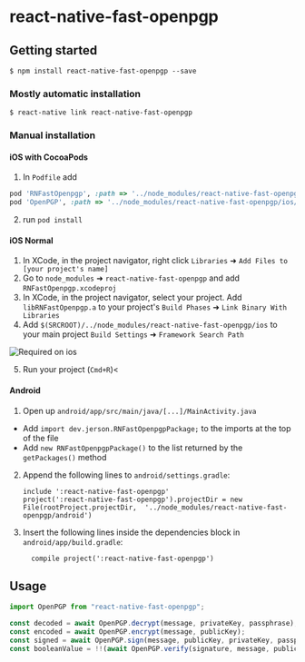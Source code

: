 # react-native-fast-openpgp

## Getting started

`$ npm install react-native-fast-openpgp --save`

### Mostly automatic installation

`$ react-native link react-native-fast-openpgp`

### Manual installation

#### iOS with CocoaPods

1. In `Podfile` add

```ruby
pod 'RNFastOpenpgp', :path => '../node_modules/react-native-fast-openpgp'
pod 'OpenPGP', :path => '../node_modules/react-native-fast-openpgp/ios/native'
```

2. run `pod install`

#### iOS Normal

1. In XCode, in the project navigator, right click `Libraries` ➜ `Add Files to [your project's name]`
2. Go to `node_modules` ➜ `react-native-fast-openpgp` and add `RNFastOpenpgp.xcodeproj`
3. In XCode, in the project navigator, select your project. Add `libRNFastOpenpgp.a` to your project's `Build Phases` ➜ `Link Binary With Libraries`
4. Add `$(SRCROOT)/../node_modules/react-native-fast-openpgp/ios` to your main project `Build Settings` ➜ `Framework Search Path`

![Required on ios](https://github.com/jerson/react-native-fast-openpgp/raw/master/docs/ios-settings.png)

5. Run your project (`Cmd+R`)<

#### Android

1. Open up `android/app/src/main/java/[...]/MainActivity.java`

- Add `import dev.jerson.RNFastOpenpgpPackage;` to the imports at the top of the file
- Add `new RNFastOpenpgpPackage()` to the list returned by the `getPackages()` method

2. Append the following lines to `android/settings.gradle`:
   ```
   include ':react-native-fast-openpgp'
   project(':react-native-fast-openpgp').projectDir = new File(rootProject.projectDir, 	'../node_modules/react-native-fast-openpgp/android')
   ```
3. Insert the following lines inside the dependencies block in `android/app/build.gradle`:
   ```
     compile project(':react-native-fast-openpgp')
   ```

## Usage

```javascript
import OpenPGP from "react-native-fast-openpgp";

const decoded = await OpenPGP.decrypt(message, privateKey, passphrase);
const encoded = await OpenPGP.encrypt(message, publicKey);
const signed = await OpenPGP.sign(message, publicKey, privateKey, passphrase);
const booleanValue = !!(await OpenPGP.verify(signature, message, publicKey));
```
